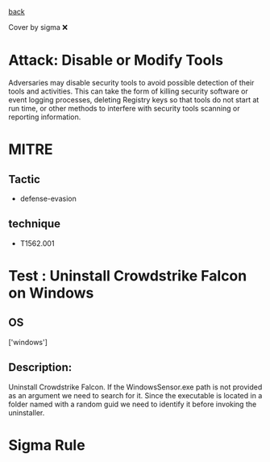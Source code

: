 [back](../index.md)

Cover by sigma :x: 

# Attack: Disable or Modify Tools

 Adversaries may disable security tools to avoid possible detection of their tools and activities. This can take the form of killing security software or event logging processes, deleting Registry keys so that tools do not start at run time, or other methods to interfere with security tools scanning or reporting information.

# MITRE
## Tactic
  - defense-evasion

## technique
  - T1562.001

# Test : Uninstall Crowdstrike Falcon on Windows

## OS

 ['windows']

## Description:

 Uninstall Crowdstrike Falcon. If the WindowsSensor.exe path is not provided as an argument we need to search for it. Since the executable is located in a folder named with a random guid we need to identify it before invoking the uninstaller.


# Sigma Rule
